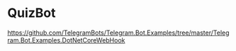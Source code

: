 # QuizBot
https://github.com/TelegramBots/Telegram.Bot.Examples/tree/master/Telegram.Bot.Examples.DotNetCoreWebHook
